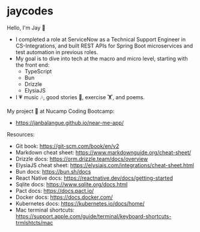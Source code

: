 # jaycodes

Hello, I'm Jay 👋

- I completed a role at ServiceNow as a Technical Support Engineer in CS-Integrations, and built REST APIs for Spring Boot microservices and test automation in previous roles.
- My goal is to dive into tech at the macro and micro level, starting with the front end:
  - TypeScript
  - Bun
  - Drizzle
  - ElysiaJS
- I 💗 music 🎶, good stories 📖, exercise 🏋️, and poems.

My project 👾 at Nucamp Coding Bootcamp:
- https://janbalangue.github.io/near-me-app/

Resources:
- Git book: https://git-scm.com/book/en/v2
- Markdown cheat sheet: https://www.markdownguide.org/cheat-sheet/
- Drizzle docs: https://orm.drizzle.team/docs/overview
- ElysiaJS cheat sheet: https://elysiajs.com/integrations/cheat-sheet.html
- Bun docs: https://bun.sh/docs
- React Native docs: https://reactnative.dev/docs/getting-started
- Sqlite docs: https://www.sqlite.org/docs.html
- Pact docs: https://docs.pact.io/
- Docker docs: https://docs.docker.com/
- Kubernetes docs: https://kubernetes.io/docs/home/
- Mac terminal shortcuts: https://support.apple.com/guide/terminal/keyboard-shortcuts-trmlshtcts/mac

